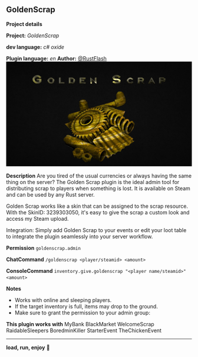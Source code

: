 ## GoldenScrap

**Project details**

**Project:** *GoldenScrap*

**dev language:** *c# oxide*

**Plugin language:** *en*
**Author:** [@RustFlash](https://github.com/Flash-Ticker)
[![RustFlash - Your Favourite Trio Server](https://github.com/Flash-Ticker/GoldenScrap/blob/main/GoldenScrap_Thumb.png)](https://youtu.be/xJzMHkWhYpw?si=Xg3FFy5DJ8DGYJIP)


**Description**
Are you tired of the usual currencies or always having the same thing on the server? 
The Golden Scrap plugin is the ideal admin tool for distributing scrap to players when something is lost. It is available on Steam and can be used by any Rust server.

Golden Scrap works like a skin that can be assigned to the scrap resource. With the SkinID: 3239303050, it's easy to give the scrap a custom look and access my Steam upload.

Integration: Simply add Golden Scrap to your events or edit your loot table to integrate the plugin seamlessly into your server workflow.

**Permission**
```goldenscrap.admin```

**ChatCommand**
 ```/goldenscrap <player/steamid> <amount>```

**ConsoleCommand**
 ```inventory.give.goldenscrap "<player name/steamid>" <amount>```


**Notes**
- Works with online and sleeping players.
- If the target inventory is full, items may drop to the ground.
- Make sure to grant the permission to your admin group:


**This plugin works with**
MyBank
BlackMarket
WelcomeScrap
RaidableSleepers
BoredminKiller
StarterEvent
TheChickenEvent

---

**load, run, enjoy** 💝


